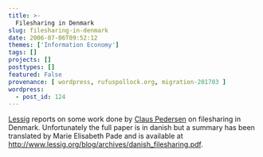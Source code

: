 ```yaml
---
title: >-
  Filesharing in Denmark
slug: filesharing-in-denmark
date: 2006-07-06T09:52:12
themes: ['Information Economy']
tags: []
projects: []
posttypes: []
featured: False
provenance: [ wordpress, rufuspollock.org, migration-201703 ]
wordpress:
  - post_id: 124
---
```


[Lessig](http://www.lessig.org/blog/archives/003460.shtml) reports on some work done by [Claus Pedersen](http://www.piratgruppen.org/) on filesharing in Denmark. Unfortunately the full paper is in danish but a summary has been translated by Marie Elisabeth Pade and is available at <http://www.lessig.org/blog/archives/danish_filesharing.pdf>.


